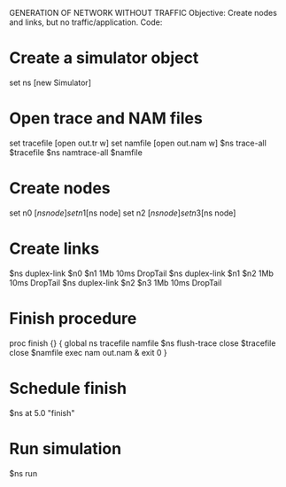 GENERATION OF NETWORK WITHOUT TRAFFIC 
Objective: Create nodes and links, but no traffic/application. 
Code: 
# Create a simulator object 
set ns [new Simulator] 
# Open trace and NAM files 
set tracefile [open out.tr w] 
set namfile [open out.nam w] 
$ns trace-all $tracefile 
$ns namtrace-all $namfile 
# Create nodes 
set n0 [$ns node] 
set n1 [$ns node] 
set n2 [$ns node] 
set n3 [$ns node] 
# Create links 
$ns duplex-link $n0 $n1 1Mb 10ms DropTail 
$ns duplex-link $n1 $n2 1Mb 10ms DropTail 
$ns duplex-link $n2 $n3 1Mb 10ms DropTail 
# Finish procedure 
proc finish {} { 
global ns tracefile namfile 
$ns flush-trace 
close $tracefile 
close $namfile 
exec nam out.nam & 
exit 0 
} 
# Schedule finish 
$ns at 5.0 "finish" 
# Run simulation 
$ns run 
